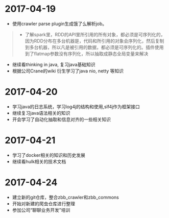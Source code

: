 # 2017-04-19
 - 使用crawler parse plugin生成饿了么解析job。
 > + 了解spark里，RDD的API里所引用的所有对象，都必须是可序列化的，因为RDD分布在多台机器是，代码和所引用的对象会序列化，然后复制到多台机器，所以凡是被引用的数据，都必须是可序列化的。插件使用到了flatmap参数没有序列化，所以抽取成静态全局变量来解决
 - 继续看thinking in java, 复习java基础知识
 - 根据公司Crane的wiki 衍生学习了java nio, netty 等知识

# 2017-04-20
 - 学习java的日志系统，学习log4j的结构和使用,slf4j作为框架接口
 - 继续复习java语法相关的知识
 - 开会学习了自动化抽取和信息对齐的一些相关知识

# 2017-04-21
 - 学习了docker相关的知识和历史发展
 - 继续看hulk相关的技术文档
 
# 2017-04-24
 - 建立新的git仓库，整合zbb_crawler和zbb_commons
 - 开始对新建的爬虫仓库进行整理
 - 参加公司“聊聊业务开发”培训
